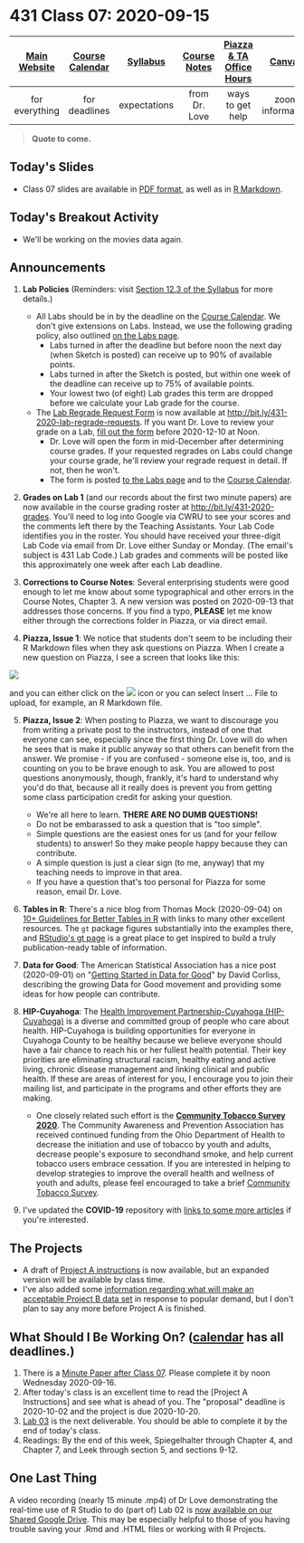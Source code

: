 # 431 Class 07: 2020-09-15

[Main Website](https://thomaselove.github.io/431/) | [Course Calendar](https://thomaselove.github.io/431/calendar.html) | [Syllabus](https://thomaselove.github.io/431-2020-syllabus/) | [Course Notes](https://thomaselove.github.io/431-notes/) | [Piazza & TA Office Hours](https://thomaselove.github.io/431/contact.html) | [Canvas](https://canvas.case.edu) | [Data and Code](https://thomaselove.github.io/431/data_index.html)
:-----------: | :--------------: | :----------: | :---------: | :-------------: | :-----------: | :------------:
for everything | for deadlines | expectations | from Dr. Love | ways to get help | zoom information | for downloads

> **Quote to come.** 

## Today's Slides

- Class 07 slides are available in [PDF format](https://github.com/THOMASELOVE/431-2020/blob/master/classes/class07/431_class-07-slides_2020.pdf), as well as in [R Markdown](https://github.com/THOMASELOVE/431-2020/blob/master/classes/class07/431_class-07-slides_2020.Rmd).

## Today's Breakout Activity

- We'll be working on the movies data again.

## Announcements

1. **Lab Policies** (Reminders: visit [Section 12.3 of the Syllabus](https://thomaselove.github.io/431-2020-syllabus/deliverables-assignments.html#labs) for more details.)
    - All Labs should be in by the deadline on the [Course Calendar](https://thomaselove.github.io/431/calendar.html). We don't give extensions on Labs. Instead, we use the following grading policy, also outlined [on the Labs page](https://github.com/THOMASELOVE/431-2020/blob/master/labs/README.md).
        - Labs turned in after the deadline but before noon the next day (when Sketch is posted) can receive up to 90% of available points. 
        - Labs turned in after the Sketch is posted, but within one week of the deadline can receive up to 75% of available points.
        - Your lowest two (of eight) Lab grades this term are dropped before we calculate your Lab grade for the course.
    - The [Lab Regrade Request Form](http://bit.ly/431-2020-lab-regrade-requests) is now available at http://bit.ly/431-2020-lab-regrade-requests. If you want Dr. Love to review your grade on a Lab, [fill out the form](http://bit.ly/431-2020-lab-regrade-requests) before 2020-12-10 at Noon. 
        - Dr. Love will open the form in mid-December after determining course grades. If your requested regrades on Labs could change your course grade, he'll review your regrade request in detail. If not, then he won't. 
        - The form is posted [to the Labs page](https://github.com/THOMASELOVE/431-2020/blob/master/labs/README.md#grading-errors-and-regrade-requests) and to the [Course Calendar](https://thomaselove.github.io/431/calendar.html).

2. **Grades on Lab 1** (and our records about the first two minute papers) are now available in the course grading roster at http://bit.ly/431-2020-grades. You'll need to log into Google via CWRU to see your scores and the comments left there by the Teaching Assistants. Your Lab Code identifies you in the roster. You should have received your three-digit Lab Code via email from Dr. Love either Sunday or Monday. (The email's subject is 431 Lab Code.) Lab grades and comments will be posted like this approximately one week after each Lab deadline.

3. **Corrections to Course Notes**: Several enterprising students were good enough to let me know about some typographical and other errors in the Course Notes, Chapter 3. A new version was posted on 2020-09-13 that addresses those concerns. If you find a typo, **PLEASE** let me know either through the corrections folder in Piazza, or via direct email.

4. **Piazza, Issue 1**: We notice that students don't seem to be including their R Markdown files when they ask questions on Piazza. When I create a new question on Piazza, I see a screen that looks like this:

![](https://github.com/THOMASELOVE/431-2020/blob/master/classes/class07/images/piazza01.png)

and you can either click on the ![](https://github.com/THOMASELOVE/431-2020/blob/master/classes/class07/images/piazza02.png) icon or you can select Insert ... File to upload, for example, an R Markdown file.

5. **Piazza, Issue 2**: When posting to Piazza, we want to discourage you from writing a private post to the instructors, instead of one that everyone can see, especially since the first thing Dr. Love will do when he sees that is make it public anyway so that others can benefit from the answer. We promise - if you are confused - someone else is, too, and is counting on you to be brave enough to ask. You are allowed to post questions anonymously, though, frankly, it's hard to understand why you'd do that, because all it really does is prevent you from getting some class participation credit for asking your question. 
    - We're all here to learn. **THERE ARE NO DUMB QUESTIONS!**
    - Do not be embarassed to ask a question that is "too simple". 
    - Simple questions are the easiest ones for us (and for your fellow students) to answer! So they make people happy because they can contribute.
    - A simple question is just a clear sign (to me, anyway) that my teaching needs to improve in that area. 
    - If you have a question that's too personal for Piazza for some reason, email Dr. Love.

6. **Tables in R**: There's a nice blog from Thomas Mock (2020-09-04) on [10+ Guidelines for Better Tables in R](https://themockup.blog/posts/2020-09-04-10-table-rules-in-r/) with links to many other excellent resources. The `gt` package figures substantially into the examples there, and [RStudio's gt page](https://gt.rstudio.com/) is a great place to get inspired to build a truly publication-ready table of information.

7. **Data for Good**: The American Statistical Association has a nice post (2020-09-01) on "[Getting Started in Data for Good](https://magazine.amstat.org/blog/2020/09/01/getting-started-in-data-for-good/)" by David Corliss, describing the growing Data for Good movement and providing some ideas for how people can contribute.

8. **HIP-Cuyahoga**: The [Health Improvement Partnership-Cuyahoga (HIP-Cuyahoga)](https://hipcuyahoga.org/) is a diverse and committed group of people who care about health. HIP-Cuyahoga is building opportunities for everyone in Cuyahoga County to be healthy because we believe everyone should have a fair chance to reach his or her fullest health potential. Their key priorities are eliminating structural racism, healthy eating and active living, chronic disease management and linking clinical and public health. If these are areas of interest for you, I encourage you to join their mailing list, and participate in the programs and other efforts they are making.
    - One closely related such effort is the **[Community Tobacco Survey 2020](https://www.surveymonkey.com/r/2020communitytobaccosurvey)**. The Community Awareness and Prevention Association has received continued funding from the Ohio Department of Health to decrease the initiation and use of tobacco by youth and adults, decrease people's exposure to secondhand smoke, and help current tobacco users embrace cessation. If you are interested in helping to develop strategies to improve the overall health and wellness of youth and adults, please feel encouraged to take a brief [Community Tobacco Survey](https://www.surveymonkey.com/r/2020communitytobaccosurvey). 

9. I've updated the **COVID-19** repository with [links to some more articles](https://github.com/THOMASELOVE/covid19) if you're interested.

## The Projects

- A draft of [Project A instructions](https://github.com/THOMASELOVE/431-2020/blob/master/projects/projectA/projectA.md) is now available, but an expanded version will be available by class time.
- I've also added some [information regarding what will make an acceptable Project B data set](https://github.com/THOMASELOVE/431-2020/blob/master/projects/projectB/projectB.md) in response to popular demand, but I don't plan to say any more before Project A is finished.

## What Should I Be Working On? ([calendar](https://thomaselove.github.io/431/calendar.html) has all deadlines.)

1. There is a [Minute Paper after Class 07](http://bit.ly/431-2020-minute-07). Please complete it by noon Wednesday 2020-09-16.
2. After today's class is an excellent time to read the [Project A Instructions] and see what is ahead of you. The "proposal" deadline is 2020-10-02 and the project is due 2020-10-20.
3. [Lab 03](https://github.com/THOMASELOVE/431-2020/blob/master/labs/lab03/lab03.md) is the next deliverable. You should be able to complete it by the end of today's class.
4. Readings: By the end of this week, Spiegelhalter through Chapter 4, and Chapter 7, and Leek through section 5, and sections 9-12.

## One Last Thing

A video recording (nearly 15 minute .mp4) of Dr Love demonstrating the real-time use of R Studio to do (part of) Lab 02 is [now available on our Shared Google Drive](http://bit.ly/431-2020-Love-does-Lab02). This may be especially helpful to those of you having trouble saving your .Rmd and .HTML files or working with R Projects.




